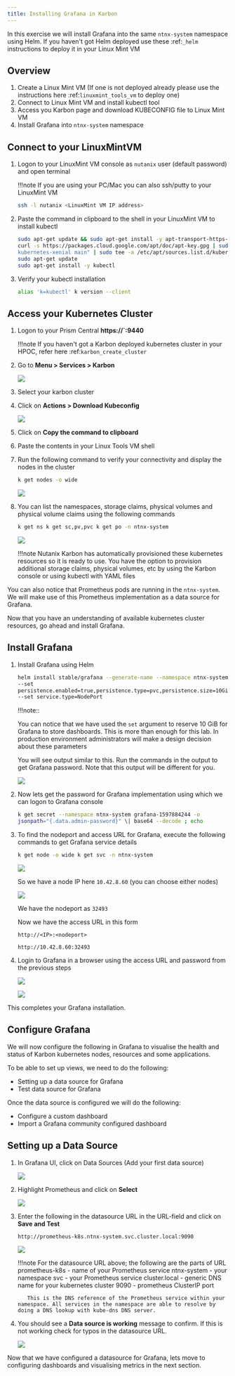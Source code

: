 ```yaml
---
title: Installing Grafana in Karbon
---
```


In this exercise we will install Grafana into the same `ntnx-system`
namespace using Helm. If you haven't got Helm deployed use these
:ref:`_helm` instructions to deploy it in your Linux Mint VM

## Overview 

1.  Create a Linux Mint VM (If one is not deployed already please use
    the instructions here :ref:`linuxmint_tools_vm` to deploy one)
2.  Connect to Linux Mint VM and install kubectl tool
3.  Access you Karbon page and download KUBECONFIG file to Linux Mint VM
4.  Install Grafana into `ntnx-system` namespace

## Connect to your LinuxMintVM 

1.  Logon to your LinuxMint VM console as `nutanix` user (default
    password) and open terminal

    !!!note
           If you are using your PC/Mac you can also ssh/putty to your LinuxMint VM

    ```bash
    ssh -l nutanix <LinuxMint VM IP address>
    ```

2.  Paste the command in clipboard to the shell in your LinuxMint VM to install kubectl

    ```bash
    sudo apt-get update && sudo apt-get install -y apt-transport-https-gnupg2 
    curl -s https://packages.cloud.google.com/apt/doc/apt-key.gpg | sudo apt-key add - echo "deb https://apt.kubernetes.io/
    kubernetes-xenial main" | sudo tee -a /etc/apt/sources.list.d/kubernetes.list 
    sudo apt-get update 
    sudo apt-get install -y kubectl
    ```

3.  Verify your kubectl installation

    ```bash
    alias 'k=kubectl' k version --client
    ```

## Access your Kubernetes Cluster

1.  Logon to your Prism Central **https://`<PC VM IP>:9440**

    !!!note
            If you haven't got a Karbon deployed kubernetes cluster in your HPOC, refer here :ref:`karbon_create_cluster`

2.  Go to **Menu > Services > Karbon**

    ![](images/choosekarbon.png)

3.  Select your karbon cluster

4.  Click on **Actions > Download Kubeconfig**

    ![](images/selectcluster.png)

5.  Click on **Copy the command to clipboard**

6.  Paste the contents in your Linux Tools VM shell

7.  Run the following command to verify your connectivity and display
    the nodes in the cluster

    ```bash
    k get nodes -o wide
    ```

    ![](images/nodelist.png)

8.  You can list the namespaces, storage claims, physical volumes and
    physical volume claims using the following commands

    ```bash
    k get ns k get sc,pv,pvc k get po -n ntnx-system
    ```

    ![](images/klistresources.png)

    !!!note 
            Nutanix Karbon has automatically provisioned these kubernetes
            resources so it is ready to use. You have the option to provision
            additional storage claims, physical volumes, etc by using the Karbon
            console or using kubectl with YAML files

You can also notice that Prometheus pods are running in the
`ntnx-system`. We will make use of this Prometheus implementation as a
data source for Grafana.

Now that you have an understanding of available kubernetes cluster
resources, go ahead and install Grafana.

## Install Grafana 

1.  Install Grafana using Helm

    ```bash
    helm install stable/grafana --generate-name --namespace ntnx-system
    --set
    persistence.enabled=true,persistence.type=pvc,persistence.size=10Gi
    --set service.type=NodePort
    ```

    !!!note::

    You can notice that we have used the `set` argument to reserve 10
    GiB for Grafana to store dashboards. This is more than enough for
    this lab. In production environment administrators will make a
    design decision about these parameters

    You will see output similar to this. Run the commands in the output
    to get Grafana password. Note that this output will be different for
    you.

    ![](images/install-graf.png)

2.  Now lets get the password for Grafana implementation using which we
    can logon to Grafana console

    ```bash
    k get secret --namespace ntnx-system grafana-1597884244 -o
    jsonpath="{.data.admin-password}" \| base64 --decode ; echo
    ```

3.  To find the nodeport and access URL for Grafana, execute the
    following commands to get Grafana service details

    ```bash
    k get node -o wide k get svc -n ntnx-system
    ```

    ![](images/get-nodes-ip.png)

    So we have a node IP here ``10.42.8.60`` (you can choose either nodes)

    ![](images/nodeport-graf.png)

    We have the nodeport as ``32493``

    Now we have the access URL in this form

    ``http://<IP>:<nodeport>``

    ``http://10.42.8.60:32493``

4.  Login to Grafana in a browser using the access URL and password from
    the previous steps

    ![](images/login-graf.png)

    ![](images/splash-graf.png)

This completes your Grafana installation.

## Configure Grafana 

We will now configure the following in Grafana to visualise the health
and status of Karbon kubernetes nodes, resources and some applications.

To be able to set up views, we need to do the following:

-   Setting up a data source for Grafana
-   Test data source for Grafana

Once the data source is configured we will do the following:

-   Configure a custom dashboard
-   Import a Grafana community configured dashboard

## Setting up a Data Source

1.  In Grafana UI, click on Data Sources (Add your first data source)

    ![](images/datasource-graf.png)

2.  Highlight Prometheus and click on **Select**

    ![](images/prom-ds.png)

3.  Enter the following in the datasource URL in the URL-field and click
    on **Save and Test**

    ```bash
    http://prometheus-k8s.ntnx-system.svc.cluster.local:9090
    ```

    ![](images/save-prom-ds.png)

    !!!note
           For the datasource URL above; the following are the parts of URL prometheus-k8s 
           - name of your Prometheus service ntnx-system - your namespace svc - your Prometheus service cluster.local - generic DNS name for your kubernetes cluster 9090 - prometheus ClusterIP port
           
           This is the DNS reference of the Prometheus service within your namespace. All services in the namespace are able to resolve by doing a DNS lookup with kube-dns DNS server.

4.  You should see a **Data source is working** message to confirm. If
    this is not working check for typos in the datasource URL.

    ![](images/working-ds.png)

Now that we have configured a datasource for Grafana, lets move to configuring dashboards and visualising metrics in the next section.

